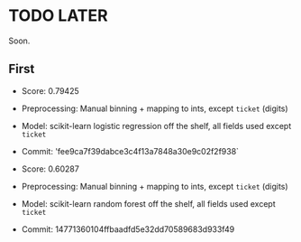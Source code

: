# TODO LATER

Soon.

## First

- Score: 0.79425
- Preprocessing: Manual binning + mapping to ints, except `ticket` (digits)
- Model: scikit-learn logistic regression off the shelf, all fields used except `ticket`
- Commit: 'fee9ca7f39dabce3c4f13a7848a30e9c02f2f938`

- Score: 0.60287
- Preprocessing: Manual binning + mapping to ints, except `ticket` (digits)
- Model: scikit-learn random forest off the shelf, all fields used except `ticket`
- Commit: 14771360104ffbaadfd5e32dd70589683d933f49
